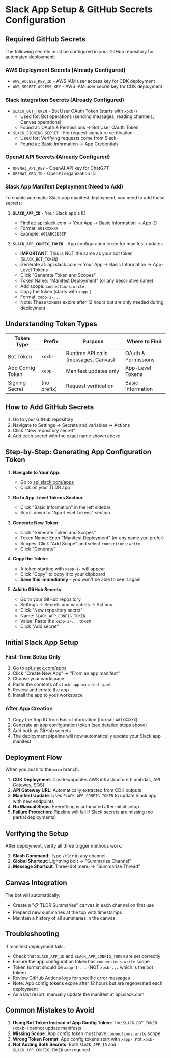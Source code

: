 # Slack App Setup & GitHub Secrets Configuration

## Required GitHub Secrets

The following secrets must be configured in your GitHub repository for automated deployment:

### AWS Deployment Secrets (Already Configured)
- `AWS_ACCESS_KEY_ID` - AWS IAM user access key for CDK deployment
- `AWS_SECRET_ACCESS_KEY` - AWS IAM user secret key for CDK deployment

### Slack Integration Secrets (Already Configured)
- `SLACK_BOT_TOKEN` - Bot User OAuth Token (starts with `xoxb-`)
  - Used for: Bot operations (sending messages, reading channels, Canvas operations)
  - Found at: OAuth & Permissions → Bot User OAuth Token
- `SLACK_SIGNING_SECRET` - For request signature verification
  - Used for: Verifying requests come from Slack
  - Found at: Basic Information → App Credentials

### OpenAI API Secrets (Already Configured)
- `OPENAI_API_KEY` - OpenAI API key for ChatGPT
- `OPENAI_ORG_ID` - OpenAI organization ID

### Slack App Manifest Deployment (Need to Add)
To enable automatic Slack app manifest deployment, you need to add these secrets:

1. **`SLACK_APP_ID`** - Your Slack app's ID
   - Find at: api.slack.com → Your App → Basic Information → App ID
   - Format: `A01XXXXXX`
   - Example: `A01ABC2D3EF`

2. **`SLACK_APP_CONFIG_TOKEN`** - App configuration token for manifest updates
   - **IMPORTANT**: This is NOT the same as your bot token (`SLACK_BOT_TOKEN`)
   - Generate at: api.slack.com → Your App → Basic Information → App-Level Tokens
   - Click "Generate Token and Scopes"
   - Token Name: "Manifest Deployment" (or any descriptive name)
   - Add scope: `connections:write`
   - Copy the token (starts with `xapp-`)
   - Format: `xapp-1-...`
   - Note: These tokens expire after 12 hours but are only needed during deployment

## Understanding Token Types

| Token Type | Prefix | Purpose | Where to Find |
|------------|--------|---------|---------------|
| Bot Token | `xoxb-` | Runtime API calls (messages, Canvas) | OAuth & Permissions |
| App Config Token | `xapp-` | Manifest updates only | App-Level Tokens |
| Signing Secret | (no prefix) | Request verification | Basic Information |

## How to Add GitHub Secrets

1. Go to your GitHub repository
2. Navigate to Settings → Secrets and variables → Actions
3. Click "New repository secret"
4. Add each secret with the exact name shown above

## Step-by-Step: Generating App Configuration Token

1. **Navigate to Your App**:
   - Go to [api.slack.com/apps](https://api.slack.com/apps)
   - Click on your TLDR app

2. **Go to App-Level Tokens Section**:
   - Click "Basic Information" in the left sidebar
   - Scroll down to "App-Level Tokens" section

3. **Generate New Token**:
   - Click "Generate Token and Scopes"
   - Token Name: Enter "Manifest Deployment" (or any name you prefer)
   - Scopes: Click "Add Scope" and select `connections:write`
   - Click "Generate"

4. **Copy the Token**:
   - A token starting with `xapp-1-` will appear
   - Click "Copy" to copy it to your clipboard
   - **Save this immediately** - you won't be able to see it again

5. **Add to GitHub Secrets**:
   - Go to your GitHub repository
   - Settings → Secrets and variables → Actions
   - Click "New repository secret"
   - Name: `SLACK_APP_CONFIG_TOKEN`
   - Value: Paste the `xapp-1-...` token
   - Click "Add secret"

## Initial Slack App Setup

### First-Time Setup Only

1. Go to [api.slack.com/apps](https://api.slack.com/apps)
2. Click "Create New App" → "From an app manifest"
3. Choose your workspace
4. Paste the contents of `slack-app-manifest.yaml`
5. Review and create the app
6. Install the app to your workspace

### After App Creation

1. Copy the App ID from Basic Information (format: `A01XXXXXX`)
2. Generate an app configuration token (see detailed steps above)
3. Add both as GitHub secrets
4. The deployment pipeline will now automatically update your Slack app manifest

## Deployment Flow

When you push to the `main` branch:

1. **CDK Deployment**: Creates/updates AWS infrastructure (Lambdas, API Gateway, SQS)
2. **API Gateway URL**: Automatically extracted from CDK outputs
3. **Manifest Update**: Uses `SLACK_APP_CONFIG_TOKEN` to update Slack app with new endpoints
4. **No Manual Steps**: Everything is automated after initial setup
5. **Failure Protection**: Pipeline will fail if Slack secrets are missing (no partial deployments)

## Verifying the Setup

After deployment, verify all three trigger methods work:

1. **Slash Command**: Type `/tldr` in any channel
2. **Global Shortcut**: Lightning bolt → "Summarize Channel"
3. **Message Shortcut**: Three-dot menu → "Summarize Thread"

## Canvas Integration

The bot will automatically:
- Create a "📋 TLDR Summaries" canvas in each channel on first use
- Prepend new summaries at the top with timestamps
- Maintain a history of all summaries in the canvas

## Troubleshooting

If manifest deployment fails:

- Check that `SLACK_APP_ID` and `SLACK_APP_CONFIG_TOKEN` are set correctly
- Ensure the app configuration token has `connections:write` scope  
- Token format should be `xapp-1-...` (NOT `xoxb-...` which is the bot token)
- Review GitHub Actions logs for specific error messages
- Note: App config tokens expire after 12 hours but are regenerated each deployment
- As a last resort, manually update the manifest at api.slack.com

## Common Mistakes to Avoid

1. **Using Bot Token Instead of App Config Token**: The `SLACK_BOT_TOKEN` (xoxb-) cannot update manifests
2. **Missing Scope**: App config token must have `connections:write` scope
3. **Wrong Token Format**: App config tokens start with `xapp-`, not `xoxb-`
4. **Not Adding Both Secrets**: Both `SLACK_APP_ID` and `SLACK_APP_CONFIG_TOKEN` are required
